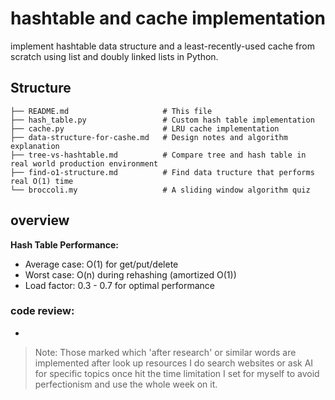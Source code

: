 # hashtable and cache implementation

implement hashtable data structure and a least-recently-used cache from scratch using list and doubly linked lists in Python.

## Structure

```
├── README.md                     # This file
├── hash_table.py                 # Custom hash table implementation
├── cache.py                      # LRU cache implementation
├── data-structure-for-cashe.md   # Design notes and algorithm explanation
├── tree-vs-hashtable.md          # Compare tree and hash table in real world production environment
├── find-o1-structure.md          # Find data tructure that performs real O(1) time
└── broccoli.my                   # A sliding window algorithm quiz
```

## overview

**Hash Table Performance:**

- Average case: O(1) for get/put/delete
- Worst case: O(n) during rehashing (amortized O(1))
- Load factor: 0.3 - 0.7 for optimal performance

### code review:

-

> Note:
> Those marked which 'after research' or similar words are implemented after look up resources
> I do search websites or ask AI for specific topics once hit the time limitation I set for myself to avoid perfectionism and use the whole week on it.
